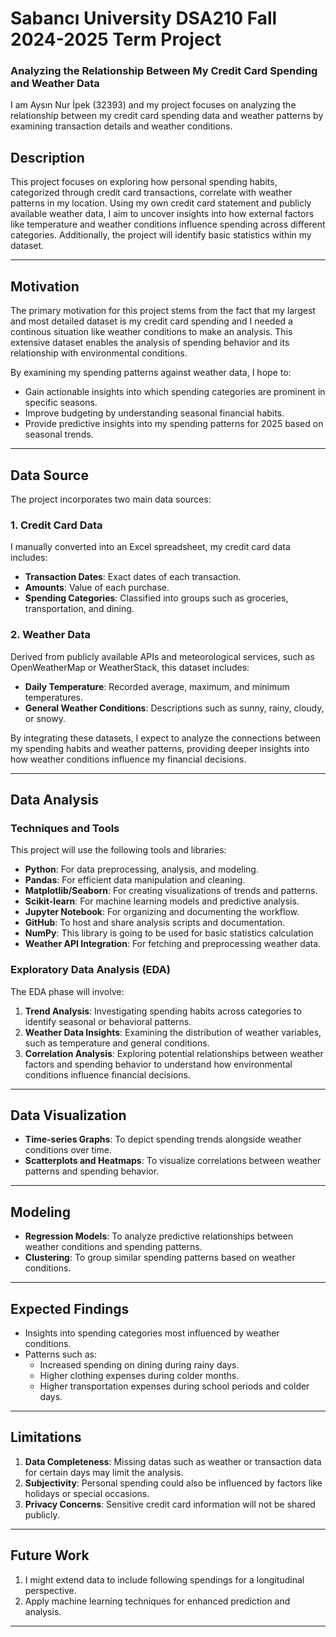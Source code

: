 # Sabancı University DSA210 Fall 2024-2025 Term Project  
### Analyzing the Relationship Between My Credit Card Spending and Weather Data  
I am Aysın Nur İpek (32393) and my project focuses on analyzing the relationship between my credit card spending data and weather patterns by examining transaction details and weather conditions.
## Description  
This project focuses on exploring how personal spending habits, categorized through credit card transactions, correlate with weather patterns in my location. Using my own credit card statement and publicly available weather data, I aim to uncover insights into how external factors like temperature and weather conditions influence spending across different categories. Additionally, the project will identify basic statistics within my dataset.  

---

## Motivation  
The primary motivation for this project stems from the fact that my largest and most detailed dataset is my credit card spending and I needed a continous situation like weather conditions to make an analysis. This extensive dataset enables the analysis of spending behavior and its relationship with environmental conditions.  

By examining my spending patterns against weather data, I hope to:  
- Gain actionable insights into which spending categories are prominent in specific seasons.  
- Improve budgeting by understanding seasonal financial habits.  
- Provide predictive insights into my spending patterns for 2025 based on seasonal trends.  

---

## Data Source  
The project incorporates two main data sources:  

### 1. Credit Card Data  
I manually converted into an Excel spreadsheet, my credit card data includes:  
- **Transaction Dates**: Exact dates of each transaction.  
- **Amounts**: Value of each purchase.  
- **Spending Categories**: Classified into groups such as groceries, transportation, and dining.  

### 2. Weather Data  
Derived from publicly available APIs and meteorological services, such as OpenWeatherMap or WeatherStack, this dataset includes:  
- **Daily Temperature**: Recorded average, maximum, and minimum temperatures.  
- **General Weather Conditions**: Descriptions such as sunny, rainy, cloudy, or snowy.  

By integrating these datasets, I expect to analyze the connections between my spending habits and weather patterns, providing deeper insights into how weather conditions influence my financial decisions.  

---

## Data Analysis  

### Techniques and Tools  
This project will use the following tools and libraries:  
- **Python**: For data preprocessing, analysis, and modeling.  
- **Pandas**: For efficient data manipulation and cleaning.  
- **Matplotlib/Seaborn**: For creating visualizations of trends and patterns.  
- **Scikit-learn**: For machine learning models and predictive analysis.  
- **Jupyter Notebook**: For organizing and documenting the workflow.  
- **GitHub**: To host and share analysis scripts and documentation.
- **NumPy**: This library is going to be used for basic statistics calculation 
- **Weather API Integration**: For fetching and preprocessing weather data.  

### Exploratory Data Analysis (EDA)  
The EDA phase will involve:  
1. **Trend Analysis**: Investigating spending habits across categories to identify seasonal or behavioral patterns.  
2. **Weather Data Insights**: Examining the distribution of weather variables, such as temperature and general conditions.  
3. **Correlation Analysis**: Exploring potential relationships between weather factors and spending behavior to understand how environmental conditions influence financial decisions.  

---

## Data Visualization  

- **Time-series Graphs**: To depict spending trends alongside weather conditions over time.  
- **Scatterplots and Heatmaps**: To visualize correlations between weather patterns and spending behavior.  

---

## Modeling  

- **Regression Models**: To analyze predictive relationships between weather conditions and spending patterns.  
- **Clustering**: To group similar spending patterns based on weather conditions.  

---

## Expected Findings  

- Insights into spending categories most influenced by weather conditions.  
- Patterns such as:  
  - Increased spending on dining during rainy days.  
  - Higher clothing expenses during colder months.
  - Higher transportation expenses during school periods and colder days.
      

---

## Limitations  

1. **Data Completeness**: Missing datas such as weather or transaction data for certain days may limit the analysis.  
2. **Subjectivity**: Personal spending could also be influenced by factors like holidays or special occasions.  
3. **Privacy Concerns**: Sensitive credit card information will not be shared publicly.  

---

## Future Work  

1. I might extend data to include following spendings for a longitudinal perspective.    
2. Apply machine learning techniques for enhanced prediction and analysis.  
  

---

